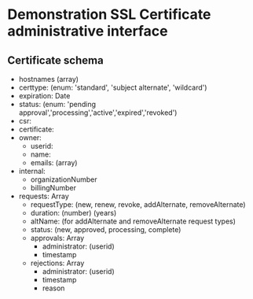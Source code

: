 Demonstration SSL Certificate administrative interface
==============

Certificate schema
----------

*  hostnames (array)
*  certtype: (enum: 'standard', 'subject alternate', 'wildcard')
*  expiration: Date
*  status: (enum: 'pending approval','processing','active','expired','revoked')
*  csr:
*  certificate:
*  owner:
   * userid:
   * name:
   * emails: (array)
*  internal:
   *  organizationNumber
   *  billingNumber
*  requests: Array
   *  requestType: (new, renew, revoke, addAlternate, removeAlternate)
   *  duration: (number) (years)
   *  altName: (for addAlternate and removeAlternate request types)
   *  status: (new, approved, processing, complete)
   *  approvals: Array
      * administrator: (userid)
      * timestamp
   *  rejections: Array
      * administrator: (userid)
      * timestamp
      * reason
